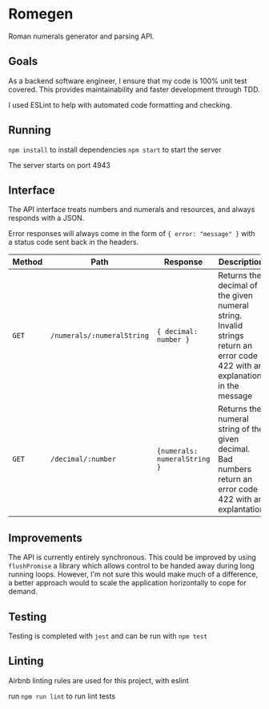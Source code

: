 # Romegen

Roman numerals generator and parsing API.

## Goals

As a backend software engineer, I ensure that my code is 100% unit test
covered. This provides maintainability and faster development through TDD.

I used ESLint to help with automated code formatting and checking.

## Running

`npm install` to install dependencies
`npm start` to start the server

The server starts on port 4943

## Interface

The API interface treats numbers and numerals and resources, and
always responds with a JSON.

Error responses will always come in the form of `{ error: "message" }`
with a status code sent back in the headers.

Method | Path | Response | Description
-------| ----- | -------- | ----------
`GET` | `/numerals/:numeralString` | `{ decimal: number }` | Returns the decimal of the given numeral string. Invalid strings return an error code 422 with an explanation in the message
`GET` | `/decimal/:number` | `{numerals: numeralString }` | Returns the numeral string of the given decimal. Bad numbers return an error code 422 with an explantation

## Improvements

The API is currently entirely synchronous. This could be improved by using `flushPromise`
a library which allows control to be handed away during long running loops. However, I'm
not sure this would make much of a difference, a better approach would to scale the application horizontally to cope for demand.

## Testing

Testing is completed with `jest` and can be run with `npm test`

## Linting

Airbnb linting rules are used for this project, with eslint

run `npm run lint` to run lint tests
